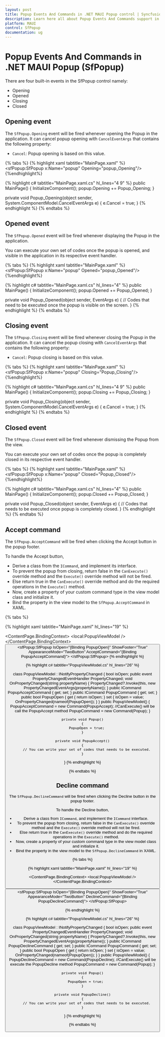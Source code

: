 ```yaml
---
layout: post
title: Popup Events And Commands in .NET MAUI Popup control | Syncfusion
description: Learn here all about Popup Events And Commands support in Syncfusion .NET MAUI Popup (SfPopup) control and more.
platform: MAUI
control: SfPopup
documentation: ug
--- 
```


# Popup Events And Commands in .NET MAUI Popup (SfPopup)

There are four built-in events in the SfPopup control namely:

* Opening
* Opened
* Closing
* Closed

## Opening event

The `SfPopup.Opening` event will be fired whenever opening the Popup in the application. It can cancel popup opening with `CancelEventArgs` that contains the following property:

* `Cancel`: Popup opening is based on this value.

{% tabs %}
{% highlight xaml tabtitle="MainPage.xaml" %}
<sfPopup:SfPopup x:Name="popup" Opening="popup_Opening"/>
{%endhighlight%}

{% highlight c# tabtitle="MainPage.xaml.cs" hl_lines="4 9" %}
public MainPage()
{
    InitializeComponent();
    popup.Opening += Popup_Opening;
}

private void Popup_Opening(object sender, System.ComponentModel.CancelEventArgs e)
{
    e.Cancel = true;
}
{% endhighlight %}
{% endtabs %}

## Opened event

The `SfPopup.Opened` event will be fired whenever displaying the Popup in the application.

You can execute your own set of codes once the popup is opened, and visible in the application in its respective event handler.

{% tabs %}
{% highlight xaml tabtitle="MainPage.xaml" %}
<sfPopup:SfPopup x:Name="popup" Opened="popup_Opened"/>
{%endhighlight%}

{% highlight c# tabtitle="MainPage.xaml.cs" hl_lines="4" %}
public MainPage()
{
    InitializeComponent();
    popup.Opened += Popup_Opened;
}

private void Popup_Opened(object sender, EventArgs e)
{
   // Codes that need to be executed once the popup is visible on the screen.
}
{% endhighlight %}
{% endtabs %}

## Closing event

The `SfPopup.Closing` event will be fired whenever closing the Popup in the application. It can cancel the popup closing with `CancelEventArgs` that contains the following property:

* `Cancel`: Popup closing is based on this value.

{% tabs %}
{% highlight xaml tabtitle="MainPage.xaml" %}
<sfPopup:SfPopup x:Name="popup"  Closing="Popup_Closing"/>
{%endhighlight%}

{% highlight c# tabtitle="MainPage.xaml.cs" hl_lines="4 9" %}
public MainPage()
{
    InitializeComponent();
    popup.Closing += Popup_Closing;
}

private void Popup_Closing(object sender, System.ComponentModel.CancelEventArgs e)
{
    e.Cancel = true;
}
{% endhighlight %}
{% endtabs %}

## Closed event

The `SfPopup.Closed` event will be fired whenever dismissing the Popup from the view.

You can execute your own set of codes once the popup is completely closed in its respective event handler.

{% tabs %}
{% highlight xaml tabtitle="MainPage.xaml" %}
<sfPopup:SfPopup x:Name="popup" Closed="Popup_Closed"/>
{%endhighlight%}

{% highlight c# tabtitle="MainPage.xaml.cs" hl_lines="4" %}
public MainPage()
{
    InitializeComponent();
    popup.Closed += Popup_Closed;
}

private void Popup_Closed(object sender, EventArgs e)
{
    // Codes that needs to be executed once popup is completely closed.
}
{% endhighlight %}
{% endtabs %}

## Accept command

The `SfPopup.AcceptCommand` will be fired when clicking the Accept button in the popup footer.

To handle the Accept button,

* Derive a class from the `ICommand`, and implement its interface.
* To prevent the popup from closing, return false in the `CanExecute()` override method and the `Execute()` override method will not be fired.
* Else return true in the `CanExecute()` override method and do the required operations in the `Execute()` method.
* Now, create a property of your custom command type in the view model class and initialize it.
* Bind the property in the view model to the `SfPopup.AcceptCommand` in XAML.

{% tabs %}

{% highlight xaml tabtitle="MainPage.xaml" hl_lines="19" %}

<?xml version="1.0" encoding="utf-8" ?>
<ContentPage xmlns="http://schemas.microsoft.com/dotnet/2021/maui"
             xmlns:x="http://schemas.microsoft.com/winfx/2009/xaml"
             xmlns:local="clr-namespace:Popup"
             xmlns:sfPopup="clr-namespace:Syncfusion.Maui.Popup;assembly=Syncfusion.Maui.Popup"
             x:Class="Popup.MainPage">
    <ContentPage.BindingContext>
        <local:PopupViewModel />
    </ContentPage.BindingContext>
    <StackLayout>
        <Button  Text="ClickToShowPopup"
                 VerticalOptions="Center"
                 HorizontalOptions="Center"
                 Command="{Binding PopupCommand}" />
        <sfPopup:SfPopup IsOpen="{Binding PopupOpen}"
                         ShowFooter="True"
                         AppearanceMode="TwoButton"
                         AcceptCommand="{Binding PopupAcceptCommand}">
        </sfPopup:SfPopup>
    </StackLayout>
</ContentPage>
{% endhighlight %}

{% highlight c# tabtitle="PopupViewModel.cs" hl_lines="26" %}

class PopupViewModel : INotifyPropertyChanged
{
    bool isOpen;
    public event PropertyChangedEventHandler PropertyChanged;
    void OnPropertyChanged(string propertyName)
    {
        PropertyChanged?.Invoke(this, new PropertyChangedEventArgs(propertyName));
    }
    public ICommand PopupAcceptCommand { get; set; }
    public ICommand PopupCommand { get; set; }
    public bool PopupOpen
    {
        get
        {
            return isOpen;
        }
        set
        {
            isOpen = value;
            OnPropertyChanged(nameof(PopupOpen));
        }
    }
    public PopupViewModel()
    {
        PopupAcceptCommand = new Command(PopupAccept); //CanExecute() will be call the PopupAccept method
        PopupCommand = new Command(Popup);
    }

    private void Popup()
    {
        PopupOpen = true;
    }

    private void PopupAccept()
    {
        // You can write your set of codes that needs to be executed.
    }
}
{% endhighlight %}

{% endtabs %}

## Decline command

The `SfPopup.DeclineCommand` will be fired when clicking the Decline button in the popup footer. 

To handle the Decline button,

* Derive a class from `ICommand`, and implement the `ICommand` interface.
* To prevent the popup from closing, return false in the `CanExecute()` override method and the `Execute()` override method will not be fired.
* Else return true in the `CanExecute()` override method and do the required operations in the `Execute()` method.
* Now, create a property of your custom command type in the view model class and initialize it.
* Bind the property in the view model to the `SfPopup.DeclineCommand` in XAML.

{% tabs %}

{% highlight xaml tabtitle="MainPage.xaml" hl_lines="19" %}

<?xml version="1.0" encoding="utf-8" ?>
<ContentPage xmlns="http://schemas.microsoft.com/dotnet/2021/maui"
             xmlns:x="http://schemas.microsoft.com/winfx/2009/xaml"
             xmlns:local="clr-namespace:Popup"
             xmlns:sfPopup="clr-namespace:Syncfusion.Maui.Popup;assembly=Syncfusion.Maui.Popup"
             x:Class="Popup.MainPage">
    <ContentPage.BindingContext>
        <local:PopupViewModel />
    </ContentPage.BindingContext>
    <StackLayout>
        <Button  Text="ClickToShowPopup"
                 VerticalOptions="Center"
                 HorizontalOptions="Center"
                 Command="{Binding PopupCommand}" />
        <sfPopup:SfPopup IsOpen="{Binding PopupOpen}"
                         ShowFooter="True"
                         AppearanceMode="TwoButton"
                         DeclineCommand="{Binding PopupDeclineCommand}">
        </sfPopup:SfPopup>
    </StackLayout>
</ContentPage>


{% endhighlight %}

{% highlight c# tabtitle="PopupViewModel.cs" hl_lines="26" %}
 
class PopupViewModel : INotifyPropertyChanged
{
    bool isOpen;
    public event PropertyChangedEventHandler PropertyChanged;
    void OnPropertyChanged(string propertyName)
    {
       PropertyChanged?.Invoke(this, new PropertyChangedEventArgs(propertyName));
    }
    public ICommand PopupDeclineCommand { get; set; }
    public ICommand PopupCommand { get; set; }
    public bool PopupOpen 
    {
        get 
        { 
            return isOpen; 
        }
        set
        {
            isOpen = value;
            OnPropertyChanged(nameof(PopupOpen));
        } 
    }
    public PopupViewModel()
    {
        PopupDeclineCommand = new Command(PopupDecline); //CanExecute() will be execute the PopupDecline method
        PopupCommand = new Command(Popup);
    }

    private void Popup()
    {
       PopupOpen = true;
    }

    private void PopupDecline()
    {
        // You can write your set of codes that needs to be executed.
    }
}
{% endhighlight %}

{% endtabs %}
